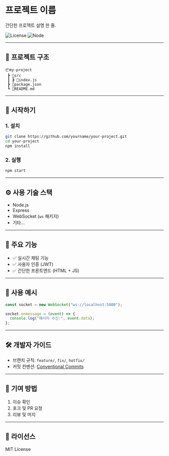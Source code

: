 # 프로젝트 이름

간단한 프로젝트 설명 한 줄.

![License](https://img.shields.io/badge/license-MIT-blue.svg)
![Node](https://img.shields.io/badge/node-%3E%3D14.0.0-green)

---

## 📂 프로젝트 구조

```
📦my-project
 ┣ 📂src
 ┃ ┣ 📜index.js
 ┣ 📜package.json
 ┗ 📜README.md
```

---

## 🚀 시작하기

### 1. 설치

```bash
git clone https://github.com/yourname/your-project.git
cd your-project
npm install
```

### 2. 실행

```bash
npm start
```

---

## ⚙️ 사용 기술 스택

- Node.js
- Express
- WebSocket (`ws` 패키지)
- 기타...

---

## 📄 주요 기능

- ✅ 실시간 채팅 기능
- ✅ 사용자 인증 (JWT)
- ✅ 간단한 프론트엔드 (HTML + JS)

---

## 📌 사용 예시

```js
const socket = new WebSocket("ws://localhost:5000");

socket.onmessage = (event) => {
  console.log("메시지 수신:", event.data);
};
```

---

## 🛠 개발자 가이드

- 브랜치 규칙: `feature/`, `fix/`, `hotfix/`
- 커밋 컨벤션: [Conventional Commits](https://www.conventionalcommits.org/)

---

## 🙋 기여 방법

1. 이슈 확인
2. 포크 및 PR 요청
3. 리뷰 및 머지

---

## 📝 라이선스

MIT License
